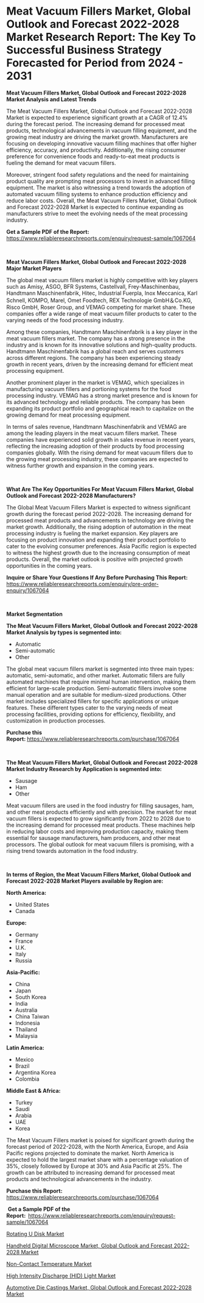 <p><h1>Meat Vacuum Fillers Market, Global Outlook and Forecast 2022-2028 Market Research Report: The Key To Successful Business Strategy Forecasted for Period from 2024 - 2031</h1></p><p><strong>Meat Vacuum Fillers Market, Global Outlook and Forecast 2022-2028 Market Analysis and Latest Trends</strong></p>
<p><p>The Meat Vacuum Fillers Market, Global Outlook and Forecast 2022-2028 Market is expected to experience significant growth at a CAGR of 12.4% during the forecast period. The increasing demand for processed meat products, technological advancements in vacuum filling equipment, and the growing meat industry are driving the market growth. Manufacturers are focusing on developing innovative vacuum filling machines that offer higher efficiency, accuracy, and productivity. Additionally, the rising consumer preference for convenience foods and ready-to-eat meat products is fueling the demand for meat vacuum fillers.</p><p>Moreover, stringent food safety regulations and the need for maintaining product quality are prompting meat processors to invest in advanced filling equipment. The market is also witnessing a trend towards the adoption of automated vacuum filling systems to enhance production efficiency and reduce labor costs. Overall, the Meat Vacuum Fillers Market, Global Outlook and Forecast 2022-2028 Market is expected to continue expanding as manufacturers strive to meet the evolving needs of the meat processing industry.</p></p>
<p><strong>Get a Sample PDF of the Report:&nbsp;</strong> <a href="https://www.reliableresearchreports.com/enquiry/request-sample/1067064">https://www.reliableresearchreports.com/enquiry/request-sample/1067064</a></p>
<p>&nbsp;</p>
<p><strong>Meat Vacuum Fillers Market, Global Outlook and Forecast 2022-2028 Major Market Players</strong></p>
<p><p>The global meat vacuum fillers market is highly competitive with key players such as Amisy, ASGO, BFR Systems, Castellvall, Frey-Maschinenbau, Handtmann Maschinenfabrik, Hitec, Industrial Fuerpla, Inox Meccanica, Karl Schnell, KOMPO, Marel, Omet Foodtech, REX Technologie GmbH＆Co.KG, Risco GmbH, Roser Group, and VEMAG competing for market share. These companies offer a wide range of meat vacuum filler products to cater to the varying needs of the food processing industry.</p><p>Among these companies, Handtmann Maschinenfabrik is a key player in the meat vacuum fillers market. The company has a strong presence in the industry and is known for its innovative solutions and high-quality products. Handtmann Maschinenfabrik has a global reach and serves customers across different regions. The company has been experiencing steady growth in recent years, driven by the increasing demand for efficient meat processing equipment.</p><p>Another prominent player in the market is VEMAG, which specializes in manufacturing vacuum fillers and portioning systems for the food processing industry. VEMAG has a strong market presence and is known for its advanced technology and reliable products. The company has been expanding its product portfolio and geographical reach to capitalize on the growing demand for meat processing equipment.</p><p>In terms of sales revenue, Handtmann Maschinenfabrik and VEMAG are among the leading players in the meat vacuum fillers market. These companies have experienced solid growth in sales revenue in recent years, reflecting the increasing adoption of their products by food processing companies globally. With the rising demand for meat vacuum fillers due to the growing meat processing industry, these companies are expected to witness further growth and expansion in the coming years.</p></p>
<p>&nbsp;</p>
<p><strong>What Are The Key Opportunities For Meat Vacuum Fillers Market, Global Outlook and Forecast 2022-2028 Manufacturers?</strong></p>
<p><p>The Global Meat Vacuum Fillers Market is expected to witness significant growth during the forecast period 2022-2028. The increasing demand for processed meat products and advancements in technology are driving the market growth. Additionally, the rising adoption of automation in the meat processing industry is fueling the market expansion. Key players are focusing on product innovation and expanding their product portfolio to cater to the evolving consumer preferences. Asia Pacific region is expected to witness the highest growth due to the increasing consumption of meat products. Overall, the market outlook is positive with projected growth opportunities in the coming years.</p></p>
<p><strong>Inquire or Share Your Questions If Any Before Purchasing This Report:</strong> <a href="https://www.reliableresearchreports.com/enquiry/pre-order-enquiry/1067064">https://www.reliableresearchreports.com/enquiry/pre-order-enquiry/1067064</a></p>
<p>&nbsp;</p>
<p><strong>Market Segmentation</strong></p>
<p><strong>The Meat Vacuum Fillers Market, Global Outlook and Forecast 2022-2028 Market Analysis by types is segmented into:</strong></p>
<p><ul><li>Automatic</li><li>Semi-automatic</li><li>Other</li></ul></p>
<p><p>The global meat vacuum fillers market is segmented into three main types: automatic, semi-automatic, and other market. Automatic fillers are fully automated machines that require minimal human intervention, making them efficient for large-scale production. Semi-automatic fillers involve some manual operation and are suitable for medium-sized productions. Other market includes specialized fillers for specific applications or unique features. These different types cater to the varying needs of meat processing facilities, providing options for efficiency, flexibility, and customization in production processes.</p></p>
<p><strong>Purchase this Report:&nbsp;</strong><a href="https://www.reliableresearchreports.com/purchase/1067064">https://www.reliableresearchreports.com/purchase/1067064</a></p>
<p>&nbsp;</p>
<p><strong>The Meat Vacuum Fillers Market, Global Outlook and Forecast 2022-2028 Market Industry Research by Application is segmented into:</strong></p>
<p><ul><li>Sausage</li><li>Ham</li><li>Other</li></ul></p>
<p><p>Meat vacuum fillers are used in the food industry for filling sausages, ham, and other meat products efficiently and with precision. The market for meat vacuum fillers is expected to grow significantly from 2022 to 2028 due to the increasing demand for processed meat products. These machines help in reducing labor costs and improving production capacity, making them essential for sausage manufacturers, ham producers, and other meat processors. The global outlook for meat vacuum fillers is promising, with a rising trend towards automation in the food industry.</p></p>
<p>&nbsp;</p>
<p><strong>In terms of Region, the Meat Vacuum Fillers Market, Global Outlook and Forecast 2022-2028 Market Players available by Region are:</strong></p>
<p>
    <p> <strong> North America: </strong>
        <ul>
            <li>United States</li>
            <li>Canada</li>
        </ul>
        </p> 
    <p> <strong> Europe: </strong>
        <ul>
            <li>Germany</li>
            <li>France</li>
            <li>U.K.</li>
            <li>Italy</li>
            <li>Russia</li>
        </ul>
        </p> 
    <p> <strong> Asia-Pacific: </strong>
        <ul>
            <li>China</li>
            <li>Japan</li>
            <li>South Korea</li>
            <li>India</li>
            <li>Australia</li>
            <li>China Taiwan</li>
            <li>Indonesia</li>
            <li>Thailand</li>
            <li>Malaysia</li>
        </ul>
        </p> 
    <p> <strong> Latin America: </strong>
        <ul>
            <li>Mexico</li>
            <li>Brazil</li>
            <li>Argentina Korea</li>
            <li>Colombia</li>
        </ul>
        </p> 
    <p> <strong> Middle East & Africa: </strong>
        <ul>
            <li>Turkey</li>
            <li>Saudi</li>
            <li>Arabia</li>
            <li>UAE</li>
            <li>Korea</li>
        </ul>
    </p>
    </p>
<p><p>The Meat Vacuum Fillers market is poised for significant growth during the forecast period of 2022-2028, with the North America, Europe, and Asia Pacific regions projected to dominate the market. North America is expected to hold the largest market share with a percentage valuation of 35%, closely followed by Europe at 30% and Asia Pacific at 25%. The growth can be attributed to increasing demand for processed meat products and technological advancements in the industry.</p></p>
<p><strong>Purchase this Report: </strong><a href="https://www.reliableresearchreports.com/purchase/1067064">https://www.reliableresearchreports.com/purchase/1067064</a></p>
<p>&nbsp;<strong>Get a Sample PDF of the Report:&nbsp;&nbsp;</strong><a href="https://www.reliableresearchreports.com/enquiry/request-sample/1067064">https://www.reliableresearchreports.com/enquiry/request-sample/1067064</a></p>
<p><strong></strong></p>
<p><p><a href="https://medium.com/@gloriariley1968/rotating-u-disk-market-research-report-its-history-and-forecast-2024-to-2031-2913fa33927a">Rotating U Disk Market</a></p><p><a href="https://github.com/khayangel/Market-Research-Report-List-1/blob/main/handheld-digital-microscope-market-global-outlook-and-forecast-2022-2028-market.md">Handheld Digital Microscope Market, Global Outlook and Forecast 2022-2028 Market</a></p><p><a href="https://medium.com/@gloriariley1968/non-contact-temperature-market-size-reveals-the-best-marketing-channels-in-global-industry-db3fe7758f67">Non-Contact Temperature Market</a></p><p><a href="https://medium.com/@gloriariley1968/high-intensity-discharge-hid-light-market-the-key-to-successful-business-strategy-forecast-till-5b170961e2a1">High Intensity Discharge (HID) Light Market</a></p><p><a href="https://github.com/elizabethdagraca/Market-Research-Report-List-1/blob/main/automotive-die-castings-market-global-outlook-and-forecast-2022-2028-market.md">Automotive Die Castings Market, Global Outlook and Forecast 2022-2028 Market</a></p></p>